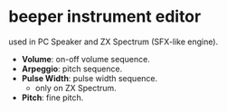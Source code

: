 # beeper instrument editor

used in PC Speaker and ZX Spectrum (SFX-like engine).

- **Volume**: on-off volume sequence.
- **Arpeggio**: pitch sequence.
- **Pulse Width**: pulse width sequence.
  - only on ZX Spectrum.
- **Pitch**: fine pitch.

